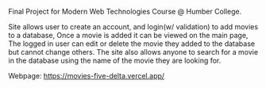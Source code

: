 Final Project for Modern Web Technologies Course @ Humber College.

Site allows user to create an account, and login(w/ validation) to add movies to a database, 
Once a movie is added it can be viewed on the main page, 
The logged in user can edit or delete the movie they added to the database but cannot change others.
The site also allows anyone to search for a movie in the database using the name of the movie they are looking for.

Webpage: https://movies-five-delta.vercel.app/
